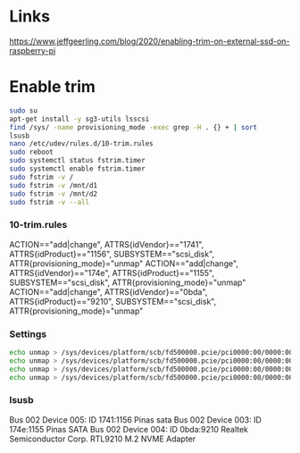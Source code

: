 # Links
https://www.jeffgeerling.com/blog/2020/enabling-trim-on-external-ssd-on-raspberry-pi

# Enable trim
```bash
sudo su
apt-get install -y sg3-utils lsscsi
find /sys/ -name provisioning_mode -exec grep -H . {} + | sort
lsusb
nano /etc/udev/rules.d/10-trim.rules
sudo reboot
sudo systemctl status fstrim.timer
sudo systemctl enable fstrim.timer
sudo fstrim -v /
sudo fstrim -v /mnt/d1
sudo fstrim -v /mnt/d2
sudo fstrim -v --all
```

### 10-trim.rules
ACTION=="add|change", ATTRS{idVendor}=="1741", ATTRS{idProduct}=="1156", SUBSYSTEM=="scsi_disk", ATTR{provisioning_mode}="unmap"
ACTION=="add|change", ATTRS{idVendor}=="174e", ATTRS{idProduct}=="1155", SUBSYSTEM=="scsi_disk", ATTR{provisioning_mode}="unmap"
ACTION=="add|change", ATTRS{idVendor}=="0bda", ATTRS{idProduct}=="9210", SUBSYSTEM=="scsi_disk", ATTR{provisioning_mode}="unmap"

### Settings
```bash
echo unmap > /sys/devices/platform/scb/fd500000.pcie/pci0000:00/0000:00:00.0/0000:01:00.0/usb2/2-2/2-2.2/2-2.2:1.0/host0/target0:0:0/0:0:0:0/scsi_disk/0:0:0:0/provisioning_mode
echo unmap > /sys/devices/platform/scb/fd500000.pcie/pci0000:00/0000:00:00.0/0000:01:00.0/usb2/2-2/2-2.3/2-2.3:1.0/host1/target1:0:0/1:0:0:0/scsi_disk/1:0:0:0/provisioning_mode
echo unmap > /sys/devices/platform/scb/fd500000.pcie/pci0000:00/0000:00:00.0/0000:01:00.0/usb2/2-2/2-2.4/2-2.4:1.0/host2/target2:0:0/2:0:0:0/scsi_disk/2:0:0:0/provisioning_mode
echo unmap > /sys/devices/platform/scb/fd500000.pcie/pci0000:00/0000:00:00.0/0000:01:00.0/usb2/2-2/2-2.4/2-2.4:1.0/host2/target2:0:0/2:0:0:1/scsi_disk/2:0:0:1/provisioning_mode
```

### lsusb
Bus 002 Device 005: ID 1741:1156 Pinas sata
Bus 002 Device 003: ID 174e:1155 Pinas SATA
Bus 002 Device 004: ID 0bda:9210 Realtek Semiconductor Corp. RTL9210 M.2 NVME Adapter